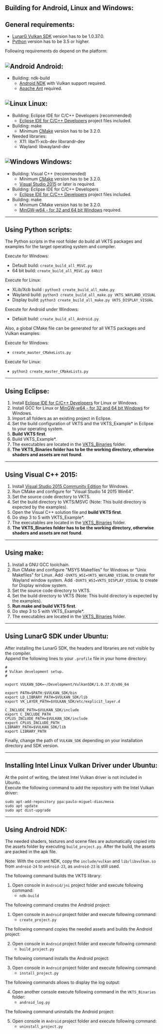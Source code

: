 Building for Android, Linux and Windows:
----------------------------------------

General requirements:
---------------------
  
- [LunarG Vulkan SDK](http://vulkan.lunarg.com) version has to be 1.0.37.0.
- [Python](https://www.python.org/) version has to be 3.5 or higher.  


Following requirements do depend on the platform:

![Android](images/android_logo.png) Android:
---

- Building: ndk-build  
    - [Android NDK](http://developer.android.com/ndk/index.html) with Vulkan support required.  
    - [Apache Ant](https://ant.apache.org/) required.  
      

![Linux](images/linux_logo.png) Linux:
---

- Building: Eclipse IDE for C/C++ Developers (recommended)  
    - [Eclipse IDE for C/C++ Developers](https://www.eclipse.org/downloads/) project files included.   
- Building: make  
    - Minimum [CMake](https://cmake.org/) version has to be 3.2.0.  
- Needed libraries:
    - X11: libx11-xcb-dev libxrandr-dev
    - Wayland: libwayland-dev


![Windows](images/windows_logo.png) Windows:
---

- Building: Visual C++ (recommended)  
    - Minimum [CMake](https://cmake.org/) version has to be 3.2.0.  
    - [Visual Studio 2015](https://www.visualstudio.com/en-us/downloads/visual-studio-2015-downloads-vs.aspx) or later is required.  
- Building: Eclipse IDE for C/C++ Developers  
    - [Eclipse IDE for C/C++ Developers](https://www.eclipse.org/downloads/) project files included.  
- Building: make  
    - Minimum CMake version has to be 3.2.0.  
    - [MinGW-w64 - for 32 and 64 bit Windows](https://sourceforge.net/projects/mingw-w64/) required.  


---

Using Python scripts:
---------------------

The Python scripts in the root folder do build all VKTS packages and examples for the target operating system and compiler.

Execute for Windows:
- Default build: `create_build_all_MSVC.py`  
- 64 bit build: `create_build_all_MSVC.py 64bit`  

Execute for Linux:
- XLib/Xcb build : `python3 create_build_all_make.py`  
- Wayland build: `python3 create_build_all_make.py VKTS_WAYLAND_VISUAL`  
- Display build: `python3 create_build_all_make.py VKTS_DISPLAY_VISUAL`  

Execute for Android under Windows:
- Default build: `create_build_all_Android.py`  
  
  
Also, a global CMake file can be generated for all VKTS packages and Vulkan examples:

Execute for Windows:
- `create_master_CMakeLists.py`

Execute for Linux:
- `python3 create_master_CMakeLists.py`


---

Using Eclipse:
--------------

1. Install [Eclipse IDE for C/C++ Developers](https://www.eclipse.org/downloads/) for Linux or Windows.
2. Install GCC for Linux or [MinGW-w64 - for 32 and 64 bit Windows](https://sourceforge.net/projects/mingw-w64/) for Windows.
3. Import all folders as an existing project in Eclipse. 
4. Set the build configuration of VKTS and the VKTS_Example* in Eclipse to your operating system.
5. __Build VKTS first__.
6. Build VKTS_Example*.
7. The executables are located in the [VKTS_Binaries](VKTS_Binaries/README.md) folder.
8. __The VKTS_Binaries folder has to be the working directory, otherwise shaders and assets are not found__.


---

Using Visual C++ 2015:
----------------------

1. Install [Visual Studio 2015 Community Edition](https://www.visualstudio.com/de/downloads/) for Windows.
2. Run CMake and configure for "Visual Studio 14 2015 Win64".
3. Set the source code directory to VKTS.
4. Set the build directory to VKTS/MSVC (Note: This build directory is expected by the examples).
5. Open the Visual C++ solution file and __build VKTS first__.
6. Do step 3 to 5 with VKTS_Example*.
7. The executables are located in the [VKTS_Binaries](VKTS_Binaries/README.md) folder.
8. __The VKTS_Binaries folder has to be the working directory, otherwise shaders and assets are not found__.


---

Using make:
-----------

1. Install a GNU GCC toolchain.
2. Run CMake and configure "MSYS Makefiles" for Windows or "Unix Makefiles" for Linux.
   Add `-DVKTS_WSI=VKTS_WAYLAND_VISUAL` to create for Wayland window system.
   Add `-DVKTS_WSI=VKTS_DISPLAY_VISUAL` to create for Display window system.
3. Set the source code directory to VKTS.
4. Set the build directory to VKTS (Note: This build directory is expected by the examples). 
5. __Run make and build VKTS first__.
6. Do step 3 to 5 with VKTS_Example*.
7. The executables are located in the [VKTS_Binaries](VKTS_Binaries/README.md) folder.


---

Using LunarG SDK under Ubuntu:
------------------------------

After installing the LunarG SDK, the headers and libraries are not visible by the compiler.  
Append the following lines to your `.profile` file in your home directory: 

`#`  
`# Vulkan development setup.`  
`#`  
  
`export VULKAN_SDK=~/Development/VulkanSDK/1.0.37.0/x86_64`  
  
`export PATH=$PATH:$VULKAN_SDK/bin`  
`export LD_LIBRARY_PATH=$VULKAN_SDK/lib`  
`export VK_LAYER_PATH=$VULKAN_SDK/etc/explicit_layer.d`  
  
`C_INCLUDE_PATH=$VULKAN_SDK/include`   
`export C_INCLUDE_PATH`  
`CPLUS_INCLUDE_PATH=$VULKAN_SDK/include`   
`export CPLUS_INCLUDE_PATH`  
`LIBRARY_PATH=$VULKAN_SDK/lib`  
`export LIBRARY_PATH`  

Finally, change the path of `VULKAN_SDK` depending on your installation directory and SDK version.


---

Installing Intel Linux Vulkan Driver under Ubuntu:
--------------------------------------------------

At the point of writing, the latest Intel Vulkan driver is not included in Ubuntu.    
Execute the following command to add the repository with the Intel Vulkan driver:  
  
`sudo apt-add-repository ppa:paulo-miguel-dias/mesa`  
`sudo apt update`  
`sudo apt dist-upgrade`


---

Using Android NDK:
------------------

The needed shaders, textures and scene files are automatically copied into the assets folder by
executing `build_project.py`. After the build, the assets are packed in the apk file. 

Note:
With the current NDK, copy the `include/vulkan` and `lib/libvulkan.so` from `android-24` to `android-23`,
as `android-23` is still used.

The following command builds the VKTS library:

1. Open console in `Android/jni` project folder and execute following command:  
    - `ndk-build`


The following command creates the Android project:

1. Open console in `Android` project folder and execute following command:  
    - `create_project.py`

The following command copies the needed assets and builds the Android project:

2. Open console in `Android` project folder and execute following command:  
    - `build_project.py`

The following command installs the Android project:

3. Open console in `Android` project folder and execute following command:  
    - `install_project.py`

The following commands allows to display the log output:

4. Open another console execute following command in the `VKTS_Binaries` folder:  
    - `android_log.py` 

The following command uninstalls the Android project:

5. Open console in `Android` project folder and execute following command:  
    - `uninstall_project.py`
